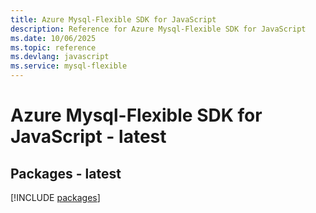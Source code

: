 ```yaml
---
title: Azure Mysql-Flexible SDK for JavaScript
description: Reference for Azure Mysql-Flexible SDK for JavaScript
ms.date: 10/06/2025
ms.topic: reference
ms.devlang: javascript
ms.service: mysql-flexible
---
```

# Azure Mysql-Flexible SDK for JavaScript - latest
## Packages - latest
[!INCLUDE [packages](mysql-flexible-index.md)]
